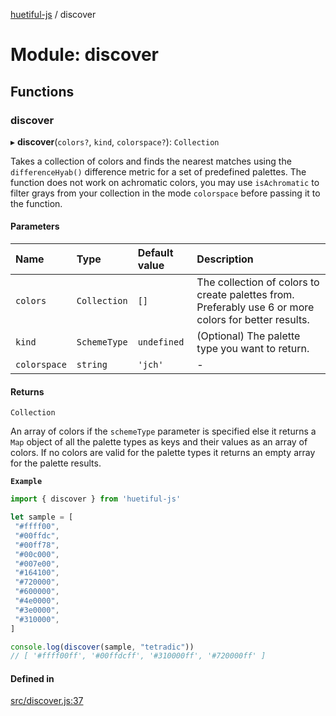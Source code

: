[huetiful-js](../README.md) / discover

# Module: discover

## Functions

### discover

▸ **discover**(`colors?`, `kind`, `colorspace?`): `Collection`

Takes a collection of colors and finds the nearest matches using the `differenceHyab()` difference metric for a set of predefined palettes. The function does not work on achromatic colors, you may use `isAchromatic` to filter grays from your collection in the mode `colorspace` before passing it to the function.

#### Parameters

| Name | Type | Default value | Description |
| :------ | :------ | :------ | :------ |
| `colors` | `Collection` | `[]` | The collection of colors to create palettes from. Preferably use 6 or more colors for better results. |
| `kind` | `SchemeType` | `undefined` | (Optional) The palette type you want to return. |
| `colorspace` | `string` | `'jch'` | - |

#### Returns

`Collection`

An array of colors if the `schemeType` parameter is specified else it returns a `Map` object of all the palette types as keys and their values as an array of colors. If no colors are valid for the palette types it returns an empty array for the palette results.

**`Example`**

```ts
import { discover } from 'huetiful-js'

let sample = [
 "#ffff00",
 "#00ffdc",
 "#00ff78",
 "#00c000",
 "#007e00",
 "#164100",
 "#720000",
 "#600000",
 "#4e0000",
 "#3e0000",
 "#310000",
]

console.log(discover(sample, "tetradic"))
// [ '#ffff00ff', '#00ffdcff', '#310000ff', '#720000ff' ]
```

#### Defined in

[src/discover.js:37](https://github.com/prjctimg/huetiful/blob/ed00af0/src/discover.js#L37)
